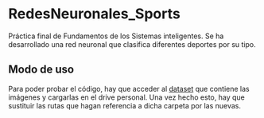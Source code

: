 # RedesNeuronales_Sports
Práctica final de Fundamentos de los Sistemas inteligentes. 
Se ha desarrollado una red neuronal que clasifica diferentes deportes por su tipo.

## Modo de uso

Para poder probar el código, hay que acceder al [dataset](https://drive.google.com/drive/folders/19ORbQt93Re1gn5c7d0rTT3aPI96dPHt2?usp=sharing) que contiene las imágenes y cargarlas en el drive personal. 
Una vez hecho esto, hay que sustituir las rutas que hagan referencia a dicha carpeta por las nuevas.
